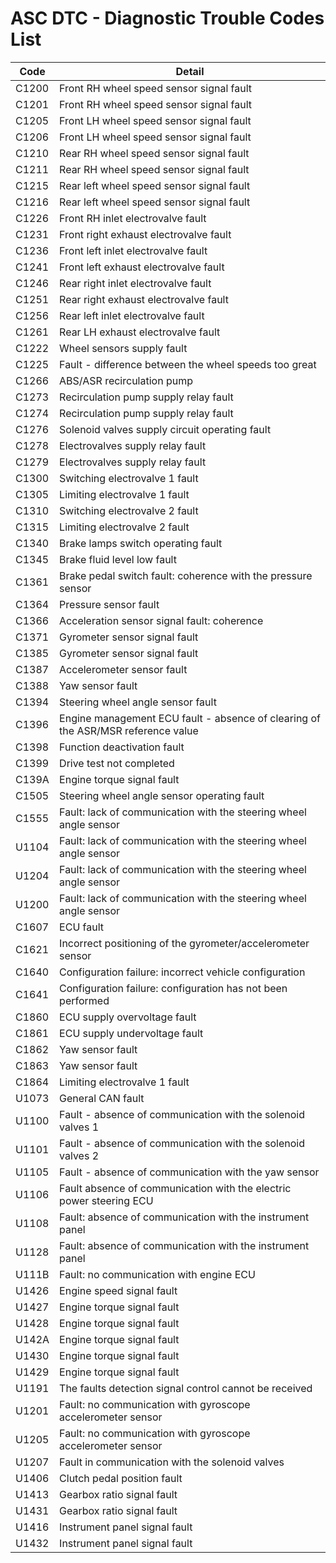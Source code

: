 # ASC DTC - Diagnostic Trouble Codes List

| Code | Detail |
| - | - |
| C1200 | Front RH wheel speed sensor signal fault |
| C1201 | Front RH wheel speed sensor signal fault |
| C1205 | Front LH wheel speed sensor signal fault |
| C1206 | Front LH wheel speed sensor signal fault |
| C1210 | Rear RH wheel speed sensor signal fault |
| C1211 | Rear RH wheel speed sensor signal fault |
| C1215 | Rear left wheel speed sensor signal fault |
| C1216 | Rear left wheel speed sensor signal fault |
| C1226 | Front RH inlet electrovalve fault |
| C1231 | Front right exhaust electrovalve fault |
| C1236 | Front left inlet electrovalve fault |
| C1241 | Front left exhaust electrovalve fault |
| C1246 | Rear right inlet electrovalve fault |
| C1251 | Rear right exhaust electrovalve fault |
| C1256 | Rear left inlet electrovalve fault |
| C1261 | Rear LH exhaust electrovalve fault |
| C1222 | Wheel sensors supply fault |
| C1225 | Fault - difference between the wheel speeds too great |
| C1266 | ABS/ASR recirculation pump |
| C1273 | Recirculation pump supply relay fault |
| C1274 | Recirculation pump supply relay fault |
| C1276 | Solenoid valves supply circuit operating fault |
| C1278 | Electrovalves supply relay fault |
| C1279 | Electrovalves supply relay fault |
| C1300 | Switching electrovalve 1 fault |
| C1305 | Limiting electrovalve 1 fault |
| C1310 | Switching electrovalve 2 fault |
| C1315 | Limiting electrovalve 2 fault |
| C1340 | Brake lamps switch operating fault |
| C1345 | Brake fluid level low fault |
| C1361 | Brake pedal switch fault: coherence with the pressure sensor |
| C1364 | Pressure sensor fault |
| C1366 | Acceleration sensor signal fault: coherence |
| C1371 | Gyrometer sensor signal fault |
| C1385 | Gyrometer sensor signal fault |
| C1387 | Accelerometer sensor fault |
| C1388 | Yaw sensor fault |
| C1394 | Steering wheel angle sensor fault |
| C1396 | Engine management ECU fault - absence of clearing of the ASR/MSR reference value |
| C1398 | Function deactivation fault |
| C1399 | Drive test not completed |
| C139A | Engine torque signal fault |
| C1505 | Steering wheel angle sensor operating fault |
| C1555 | Fault: lack of communication with the steering wheel angle sensor |
| U1104 | Fault: lack of communication with the steering wheel angle sensor |
| U1204 | Fault: lack of communication with the steering wheel angle sensor |
| U1200 | Fault: lack of communication with the steering wheel angle sensor |
| C1607 | ECU fault |
| C1621 | Incorrect positioning of the gyrometer/accelerometer sensor |
| C1640 | Configuration failure: incorrect vehicle configuration |
| C1641 | Configuration failure: configuration has not been performed |
| C1860 | ECU supply overvoltage fault |
| C1861 | ECU supply undervoltage fault |
| C1862 | Yaw sensor fault |
| C1863 | Yaw sensor fault |
| C1864 | Limiting electrovalve 1 fault |
| U1073 | General CAN fault |
| U1100 | Fault - absence of communication with the solenoid valves 1 |
| U1101 | Fault - absence of communication with the solenoid valves 2 |
| U1105 | Fault - absence of communication with the yaw sensor |
| U1106 | Fault absence of communication with the electric power steering ECU |
| U1108 | Fault: absence of communication with the instrument panel |
| U1128 | Fault: absence of communication with the instrument panel |
| U111B | Fault: no communication with engine ECU |
| U1426 | Engine speed signal fault |
| U1427 | Engine torque signal fault |
| U1428 | Engine torque signal fault |
| U142A | Engine torque signal fault |
| U1430 | Engine torque signal fault |
| U1429 | Engine torque signal fault |
| U1191 | The faults detection signal control cannot be received |
| U1201 | Fault: no communication with gyroscope accelerometer sensor |
| U1205 | Fault: no communication with gyroscope accelerometer sensor |
| U1207 | Fault in communication with the solenoid valves |
| U1406 | Clutch pedal position fault |
| U1413 | Gearbox ratio signal fault |
| U1431 | Gearbox ratio signal fault |
| U1416 | Instrument panel signal fault |
| U1432 | Instrument panel signal fault |
